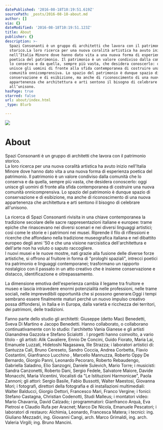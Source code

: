 ```yaml
---
datePublished: '2016-08-18T10:19:51.619Z'
sourcePath: _posts/2016-08-18-about.md
author: []
via: {}
dateModified: '2016-08-18T10:19:51.123Z'
title: About
publisher: {}
description: >-
  Spazi Consonanti è un gruppo di architetti che lavora con il patrimonio
  storico.La loro ricerca per una nuova coralità artistica ha avuto inizio
  nell’Italia Minore dove hanno dato vita a una nuova forma di esperienza
  poetica del patrimonio. Il patrimonio è un valore condiviso dalla comunità che
  lo conserva e da quella, sempre più vasta, che desidera conoscerlo: oggi
  unisce gli uomini di fronte alla sfida contemporanea di costruire una nuova
  comunità onnicomprensiva. Lo spazio del patrimonio è dunque spazio di
  conservazione e di esibizione, ma anche di riconoscimento di una nuova
  appartenenza che architettura e arti sentono il bisogno di celebrare
  all’unisono.
hasPage: true
starred: false
url: about/index.html
_type: Blurb

---
```

![](https://imgflo.herokuapp.com/graph/vahj1ThiexotieMo/f1edd296f667666d06dd09e43e1197d6/croprotate.jpg?cropheight=3314&cropwidth=2842&degrees=0&input=https%3A%2F%2Fthe-grid-user-content.s3-us-west-2.amazonaws.com%2Ff72b08f8-ee96-4782-9018-2273de9ff392.jpg&x=0&y=0)

# About

Spazi Consonanti è un gruppo di architetti che lavora con il patrimonio storico.  
La loro ricerca per una nuova coralità artistica ha avuto inizio nell'Italia Minore dove hanno dato vita a una nuova forma di esperienza poetica del patrimonio. Il patrimonio è un valore condiviso dalla comunità che lo conserva e da quella, sempre più vasta, che desidera conoscerlo: oggi unisce gli uomini di fronte alla sfida contemporanea di costruire una nuova comunità onnicomprensiva. Lo spazio del patrimonio è dunque spazio di conservazione e di esibizione, ma anche di riconoscimento di una nuova appartenenza che architettura e arti sentono il bisogno di celebrare all'unisono.

La ricerca di Spazi Consonanti rivisita in una chiave contemporanea la tradizione secolare delle sacre rappresentazioni italiane e europee: trame epiche che rinascevano nei diversi scenari e nei diversi linguaggi artistici; così come le storie e i patrimoni nei musei. Riprende il filo di riflessioni e ricerche che affondano nella tradizione museografica italiana e nel dibattito europeo degli anni '50 e che una visione narcisistica dell'architettura e dell'arte non ha voluto o saputo raccogliere.  
I nuovi musei e le nuove mostre, nati grazie alla fusione delle diverse forze artistiche, si offrono al fruitore in forma di "prologhi spaziali", intrecci poetici tra patrimonio e linguaggi contemporanei; trasformano un rapporto nostalgico con il passato in un atto creativo che è insieme conservazione e distacco, identificazione e oltrepassamento.

La dimensione emotiva dell'esperienza cambia il legame tra fruitore e museo e lascia intravedere enormi potenzialità nelle professioni, nelle trame sociali, nelle imprevedibili opportunità che si possono generare.Oggi i tempi sembrano essere finalmente maturi perché un nuovo impulso creativo possa diffondersi, in Italia e in Europa, dalla varietà e ricchezza dei territori, dei patrimoni, delle tradizioni.

Fanno parte dello studio gli architetti: Giuseppe (detto Mao) Benedetti, Sveva Di Martino e Jacopo Benedetti. Hanno collaborato, o collaborano continuativamente con lo studio: l'architetto Vania Gianese e gli artisti Gianandrea Gazzola e Stefano Scialotti . I progetti hanno coinvolto, a vario titolo - gli artisti: Alik Cavaliere, Ennio De Concini, Guido Fiorato, Maria Lai, Emanuele Luzzati, Hidetoshi Nagasawa, Ille Strazza; i laboratori artistici di: Santuzza Calì, Bruno Cereseto, Sandro Coccia, Andrea Corbetta, Flavio Costantini, Gianfranco Lucchino , Marcello Mannuzza, Roberto Oppy De Bernardo, Giorgio Panni, Leonardo Pecoraro, Roberto Rebaudengo, Gabriella Saladino, Elio Sanzogni, Daniele Sulevich, Mario Torre; i musicisti: Sandra Canzonetti, Roberto Dani, Sergio Fedele, Salvatore Maiore, Davide Monacchi, Maria Vicentini, Vocalisti da "Le Istituzioni Harmonicae", Paola Zannoni; gli attori: Sergio Basile, Fabio Bussotti, Walter Maestosi, Giovanna Mori; i fotografi, direttori della fotografia e di installazioni multimediali: Walter Balducci, Giorgio Dettori, Francesco Mari, Franco Vergine; i fonici: Stefano Castagna, Christian Codenotti, Studi Malleus; i montatori video: Mario Chavarria, David Calzado; i programmatori: Gianfranco Arquà, Eva Pietrosi e Claudio Rufa per Aracnet; Marco De Nicola, Emanuele Pescatori; i laboratori di restauro: Alchimia, Leonardo, Francesca Matera; i tecnici: ing. Giuliano Mezzadri, ing. Giovanni Cangi, arch. Marco Grimaldi, ing. arch. Valeria Virgili; ing. Bruno Mancini.